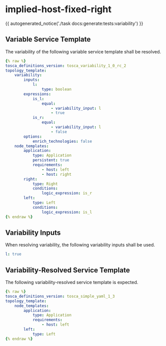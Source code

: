 # implied-host-fixed-right

{{ autogenerated_notice('./task docs:generate:tests:variability') }}


## Variable Service Template

The variability of the following variable service template shall be resolved.

```yaml linenums="1"
{% raw %}
tosca_definitions_version: tosca_variability_1_0_rc_2
topology_template:
    variability:
        inputs:
            l:
                type: boolean
        expressions:
            is_l:
                equal:
                    - variability_input: l
                    - true
            is_r:
                equal:
                    - variability_input: l
                    - false
        options:
            enrich_technologies: false
    node_templates:
        application:
            type: Application
            persistent: true
            requirements:
                - host: left
                - host: right
        right:
            type: Right
            conditions:
                logic_expression: is_r
        left:
            type: Left
            conditions:
                logic_expression: is_l
{% endraw %}
```

## Variability Inputs

When resolving variability, the following variability inputs shall be used.

```yaml linenums="1"
l: true
```



## Variability-Resolved Service Template

The following variability-resolved service template is expected.

```yaml linenums="1"
{% raw %}
tosca_definitions_version: tosca_simple_yaml_1_3
topology_template:
    node_templates:
        application:
            type: Application
            requirements:
                - host: left
        left:
            type: Left
{% endraw %}
```

